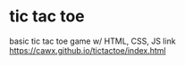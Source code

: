 # tic tac toe
basic tic tac toe game w/ HTML, CSS, JS
link https://cawx.github.io/tictactoe/index.html
